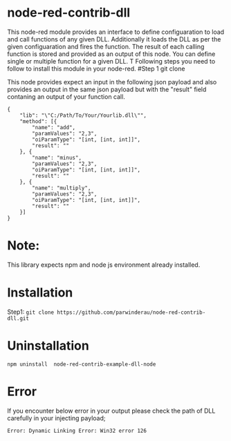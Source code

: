 # node-red-contrib-dll
This node-red module provides an interface to define configuaration to load and call functions of any given DLL. 
Additionally it loads the DLL as per the given configuaration and fires the function. The result of each calling function is stored and provided as an output of this node.
You can define single or multiple function for a given DLL. T
Following steps you need to follow to install this module in your node-red.
#Step 1 
git clone 

This node provides expect an input in the following json payload and also provides an output in the same json payload but with the "result" field contaning an output of your function call.
```
{
	"lib": "\"C:/Path/To/Your/Yourlib.dll\"", 
	"method": [{
		"name": "add",
		"paramValues": "2,3",
		"oiParamType": "[int, [int, int]]",
		"result": ""
	}, {
		"name": "minus",
		"paramValues": "2,3",
		"oiParamType": "[int, [int, int]]",
		"result": ""
	}, {
		"name": "multiply",
		"paramValues": "2,3",
		"oiParamType": "[int, [int, int]]",
		"result": ""
	}]
}
```
# Note: 
This library expects npm and node js environment already installed.
# Installation 

Step1: ``` git clone https://github.com/parwinderau/node-red-contrib-dll.git    ```

# Uninstallation
```
npm uninstall  node-red-contrib-example-dll-node
```
# Error
If you encounter below error in your output please check the path of DLL carefully in your injecting payload;
```
Error: Dynamic Linking Error: Win32 error 126 
```
